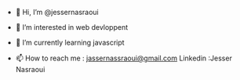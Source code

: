 - 👋 Hi, I’m @jessernasraoui
- 👀 I’m interested in web devloppent
- 🌱 I’m currently learning javascript

- 📫 How to reach me : jassernassraoui@gmail.com
Linkedin :Jesser Nasraoui

<!---
jessernasraoui/jessernasraoui is a ✨ special ✨ repository because its `README.md` (this file) appears on your GitHub profile.
You can click the Preview link to take a look at your changes.
--->
